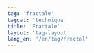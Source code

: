 ```yaml
---
tag: 'fractale'
tagcat: 'technique'
title: 'Fractale'
layout: 'tag-layout'
lang_en: '/en/tag/fractal'
---
```

